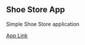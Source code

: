 
## Shoe Store App

Simple Shoe Store application

[App Link](http://shoe-store-msusman.surge.sh/)

